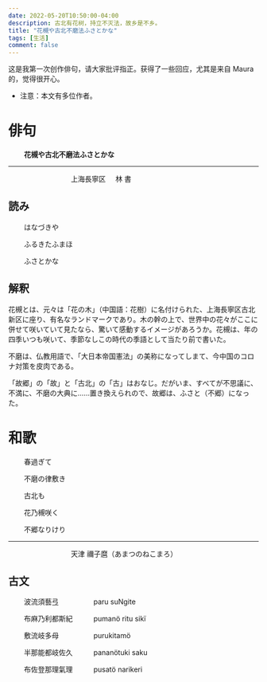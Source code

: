 ```yaml
---
date: 2022-05-20T10:50:00-04:00
description: 古北有花树，持立不灭法，故乡是不乡。
title: "花槻や古北不磨法ふさとかな"
tags: [生活]
comment: false
---
```


这是我第一次创作俳句，请大家批评指正。获得了一些回应，尤其是来自 Maura 的，觉得很开心。

- 注意：本文有多位作者。

# 俳句

&nbsp;&nbsp;&nbsp;&nbsp;&nbsp;&nbsp;&nbsp;&nbsp;**花槻や古北不磨法ふさとかな** 
 
 ---

&nbsp;&nbsp;&nbsp;&nbsp;&nbsp;&nbsp;&nbsp;&nbsp;&nbsp;&nbsp;&nbsp;&nbsp;&nbsp;&nbsp;&nbsp;&nbsp;&nbsp;&nbsp;&nbsp;&nbsp;&nbsp;&nbsp;&nbsp;&nbsp;&nbsp;&nbsp;&nbsp;&nbsp;&nbsp;&nbsp;&nbsp;&nbsp;上海長寧区 &nbsp;&nbsp;&nbsp; 林 書 

## 読み

&nbsp;&nbsp;&nbsp;&nbsp;&nbsp;&nbsp;&nbsp;&nbsp;はなづきや

&nbsp;&nbsp;&nbsp;&nbsp;&nbsp;&nbsp;&nbsp;&nbsp;ふるきたふまほ

&nbsp;&nbsp;&nbsp;&nbsp;&nbsp;&nbsp;&nbsp;&nbsp;ふさとかな

## 解釈

花槻とは、元々は「花の木」（中国語：花樹）に名付けられた、上海長寧区古北新区に座り、有名なランドマークであり。木の幹の上で、世界中の花々がここに併せて咲いていて見たなら、驚いて感動するイメージがあろうか。花槻は、年の四季いつも咲いて、季節なしこの時代の季語として当たり前で書いた。

不磨は、仏教用語で、「大日本帝国憲法」の美称になってしまて、今中国のコロナ対策を皮肉である。

「故郷」の「故」と「古北」の「古」はおなじ。だがいま、すべてが不思議に、不満に、不磨の大典に……置き換えられので、故郷は、ふさと（不郷）になった。

# 和歌
&nbsp;&nbsp;&nbsp;&nbsp;&nbsp;&nbsp;&nbsp;&nbsp;春過ぎて

&nbsp;&nbsp;&nbsp;&nbsp;&nbsp;&nbsp;&nbsp;&nbsp;不磨の律敷き

&nbsp;&nbsp;&nbsp;&nbsp;&nbsp;&nbsp;&nbsp;&nbsp;古北も

&nbsp;&nbsp;&nbsp;&nbsp;&nbsp;&nbsp;&nbsp;&nbsp;花乃槻咲く

&nbsp;&nbsp;&nbsp;&nbsp;&nbsp;&nbsp;&nbsp;&nbsp;不郷なりけり

---

&nbsp;&nbsp;&nbsp;&nbsp;&nbsp;&nbsp;&nbsp;&nbsp;&nbsp;&nbsp;&nbsp;&nbsp;&nbsp;&nbsp;&nbsp;&nbsp;&nbsp;&nbsp;&nbsp;&nbsp;&nbsp;&nbsp;&nbsp;&nbsp;&nbsp;&nbsp;&nbsp;&nbsp;&nbsp;&nbsp;&nbsp;&nbsp;天津 禰子麿（あまつのねこまろ）

## 古文

&nbsp;&nbsp;&nbsp;&nbsp;&nbsp;&nbsp;&nbsp;&nbsp;波流須藝弖　　　　　paru suNgite

&nbsp;&nbsp;&nbsp;&nbsp;&nbsp;&nbsp;&nbsp;&nbsp;布麻乃利都斯紀　　　pumanö ritu sikï

&nbsp;&nbsp;&nbsp;&nbsp;&nbsp;&nbsp;&nbsp;&nbsp;敷流岐多母　　　　　purukitamö

&nbsp;&nbsp;&nbsp;&nbsp;&nbsp;&nbsp;&nbsp;&nbsp;半那能都岐佐久　　　pananötuki saku

&nbsp;&nbsp;&nbsp;&nbsp;&nbsp;&nbsp;&nbsp;&nbsp;布佐登那理氣理　　　pusatö narikeri







